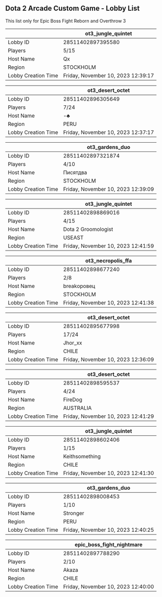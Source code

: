 ## Dota 2 Arcade Custom Game - Lobby List

This list only for Epic Boss Fight Reborn and Overthrow 3

|  | ot3_jungle_quintet |
| ------ | ------ |
| Lobby ID | 28511402897395580 |
| Players | 5/15 |
| Host Name | Qx |
| Region | STOCKHOLM |
| Lobby Creation Time | Friday, November 10, 2023 12:39:17 |


|  | ot3_desert_octet |
| ------ | ------ |
| Lobby ID | 28511402896305649 |
| Players | 7/24 |
| Host Name | -♣ |
| Region | PERU |
| Lobby Creation Time | Friday, November 10, 2023 12:37:17 |


|  | ot3_gardens_duo |
| ------ | ------ |
| Lobby ID | 28511402897321874 |
| Players | 4/10 |
| Host Name | Писятдва |
| Region | STOCKHOLM |
| Lobby Creation Time | Friday, November 10, 2023 12:39:09 |


|  | ot3_jungle_quintet |
| ------ | ------ |
| Lobby ID | 28511402898869016 |
| Players | 4/15 |
| Host Name | Dota 2 Groomologist |
| Region | USEAST |
| Lobby Creation Time | Friday, November 10, 2023 12:41:59 |


|  | ot3_necropolis_ffa |
| ------ | ------ |
| Lobby ID | 28511402898677240 |
| Players | 2/8 |
| Host Name | breakоровец |
| Region | STOCKHOLM |
| Lobby Creation Time | Friday, November 10, 2023 12:41:38 |


|  | ot3_desert_octet |
| ------ | ------ |
| Lobby ID | 28511402895677998 |
| Players | 17/24 |
| Host Name | Jhor_xx |
| Region | CHILE |
| Lobby Creation Time | Friday, November 10, 2023 12:36:09 |


|  | ot3_desert_octet |
| ------ | ------ |
| Lobby ID | 28511402898595537 |
| Players | 4/24 |
| Host Name | FireDog |
| Region | AUSTRALIA |
| Lobby Creation Time | Friday, November 10, 2023 12:41:29 |


|  | ot3_jungle_quintet |
| ------ | ------ |
| Lobby ID | 28511402898602406 |
| Players | 1/15 |
| Host Name | Keithsomething |
| Region | CHILE |
| Lobby Creation Time | Friday, November 10, 2023 12:41:30 |


|  | ot3_gardens_duo |
| ------ | ------ |
| Lobby ID | 28511402898008453 |
| Players | 1/10 |
| Host Name | Stronger |
| Region | PERU |
| Lobby Creation Time | Friday, November 10, 2023 12:40:25 |


|  | epic_boss_fight_nightmare |
| ------ | ------ |
| Lobby ID | 28511402897788290 |
| Players | 2/10 |
| Host Name | Akaza |
| Region | CHILE |
| Lobby Creation Time | Friday, November 10, 2023 12:40:00 |


